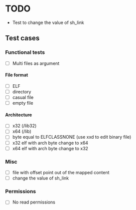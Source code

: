 # TODO

- Test to change the value of sh_link

## Test cases

### Functional tests

- [ ] Multi files as argument

#### File format

- [ ] ELF
- [ ] directory
- [ ] casual file
- [ ] empty file

#### Architecture

- [ ] x32 (/lib32)
- [ ] x64 (/lib)
- [ ] byte equal to ELFCLASSNONE (use xxd to edit binary file)
- [ ] x32 elf with arch byte change to x64
- [ ] x64 elf with arch byte change to x32

### Misc

- [ ] file with offset point out of the mapped content
- [ ] change the value of sh_link

### Permissions

- [ ] No read permissions
